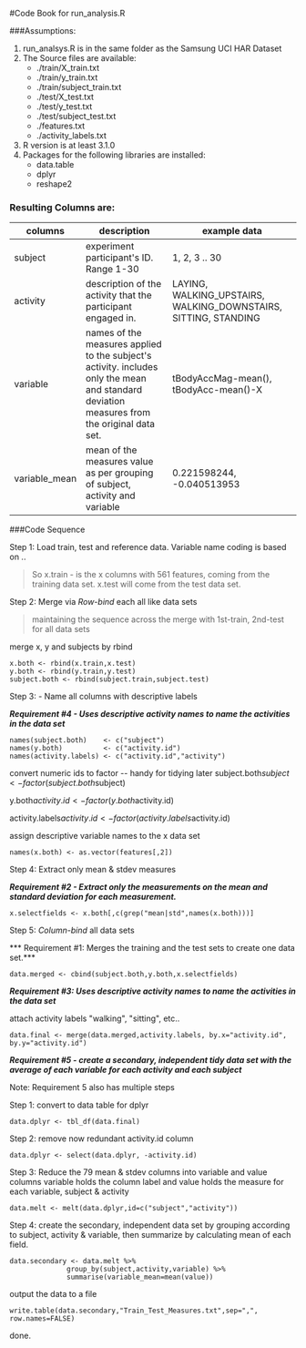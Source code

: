 #Code Book for run\_analysis.R

###Assumptions:
1. run\_analsys.R is in the same folder as the Samsung UCI HAR Dataset
2. The Source files are available:
    * ./train/X_train.txt
    * ./train/y_train.txt
    * ./train/subject_train.txt
    * ./test/X_test.txt
    * ./test/y_test.txt
    * ./test/subject_test.txt
    * ./features.txt
    * ./activity_labels.txt
3. R version is at least 3.1.0
4. Packages for the following libraries are installed:
    * data.table
    * dplyr
    * reshape2

### Resulting Columns are:
| columns | description | example data |
| --------|-------------|--------------|
| subject | experiment participant's ID. Range 1-30 | 1, 2, 3 .. 30|
| activity | description of the activity that the participant engaged in.| LAYING, WALKING\_UPSTAIRS, WALKING\_DOWNSTAIRS, SITTING, STANDING |
| variable | names of the measures applied to the subject's activity. includes only the mean and standard deviation measures from the original data set. | tBodyAccMag-mean(), tBodyAcc-mean()-X|
| variable_mean | mean of the measures value as per grouping of subject, activity and variable |  0.221598244, -0.040513953 |

  
###Code Sequence

Step 1: Load train, test and reference data. Variable name coding is based on <column type>.<data set>.

>So x.train - is the x columns with 561 features, coming from the training data set. x.test will come from the test data set.



Step 2: Merge via _*Row-bind*_ each all like data sets

>maintaining the sequence across the merge  with 1st-train, 2nd-test for all data sets

   merge x, y and subjects by rbind
   
    x.both <- rbind(x.train,x.test)
    y.both <- rbind(y.train,y.test)
    subject.both <- rbind(subject.train,subject.test)

Step 3: - Name all columns with descriptive labels

***Requirement #4 - Uses descriptive activity names to name the activities in the data set***

    
    names(subject.both)    <- c("subject")
    names(y.both)          <- c("activity.id")
    names(activity.labels) <- c("activity.id","activity")
    

convert numeric ids to factor -- handy for tidying later
    subject.both$subject        <- factor(subject.both$subject)<p>
    y.both$activity.id          <- factor(y.both$activity.id)<p>
    activity.labels$activity.id <- factor(activity.labels$activity.id)
    
    
assign descriptive variable names to the x data set

    
    names(x.both) <- as.vector(features[,2])
    

Step 4: Extract only mean & stdev measures

***Requirement #2 - Extract only the measurements on the mean and standard deviation for each measurement.***

     
    x.selectfields <- x.both[,c(grep("mean|std",names(x.both)))]
     

Step 5: _*Column-bind*_ all data sets
 
*** Requirement #1: Merges the training and the test sets to create one data set.***
    
    data.merged <- cbind(subject.both,y.both,x.selectfields)
    
   
***Requirement #3: Uses descriptive activity names to name the activities in the data set***

attach activity labels "walking", "sitting", etc..
    
    data.final <- merge(data.merged,activity.labels, by.x="activity.id", by.y="activity.id")
    


***Requirement #5 - create a secondary, independent tidy data set with the average of each variable for each activity and each subject***

Note: Requirement 5 also has multiple steps

Step 1: convert to data table for dplyr
    
    data.dplyr <- tbl_df(data.final)
    

Step 2: remove now redundant activity.id column
    
    data.dplyr <- select(data.dplyr, -activity.id)
    

Step 3: Reduce the 79 mean & stdev columns into variable and value columns 
variable holds the column label and value holds the measure for each variable, subject & activity
    
    data.melt <- melt(data.dplyr,id=c("subject","activity"))
    

Step 4: create the secondary, independent data set by grouping according to subject, activity & variable, then summarize by calculating mean of each field.
    
    data.secondary <- data.melt %>% 
                  group_by(subject,activity,variable) %>% 
                  summarise(variable_mean=mean(value))
    
output the data to a file
    
    write.table(data.secondary,"Train_Test_Measures.txt",sep=",", row.names=FALSE)
    

done.
